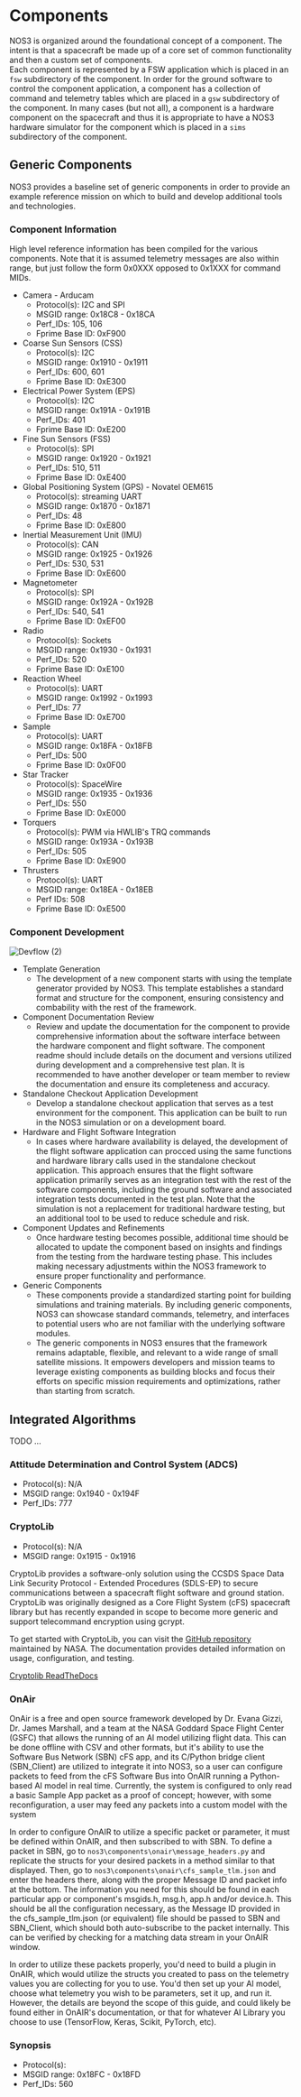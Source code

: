 # Components

NOS3 is organized around the foundational concept of a component.
The intent is that a spacecraft be made up of a core set of common functionality and then a custom set of components.  
Each component is represented by a FSW application which is placed in an `fsw` subdirectory of the component.
In order for the ground software to control the component application, a component has a collection of command and telemetry tables which are placed in a `gsw` subdirectory of the component.
In many cases (but not all), a component is a hardware component on the spacecraft and thus it is appropriate to have a NOS3 hardware simulator for the component which is placed in a `sims` subdirectory of the component.

## Generic Components

NOS3 provides a baseline set of generic components in order to provide an example reference mission on which to build and develop additional tools and technologies.

### Component Information

High level reference information has been compiled for the various components.
Note that it is assumed telemetry messages are also within range, but just follow the form 0x0XXX opposed to 0x1XXX for command MIDs.

* Camera - Arducam
  * Protocol(s): I2C and SPI
  * MSGID range: 0x18C8 - 0x18CA
  * Perf_IDs: 105, 106  
  * Fprime Base ID: 0xF900
* Coarse Sun Sensors (CSS)
  * Protocol(s): I2C
  * MSGID range: 0x1910 - 0x1911
  * Perf_IDs: 600, 601
  * Fprime Base ID: 0xE300
* Electrical Power System (EPS)
  * Protocol(s): I2C
  * MSGID range: 0x191A - 0x191B
  * Perf_IDs: 401
  * Fprime Base ID: 0xE200
* Fine Sun Sensors (FSS)
  * Protocol(s): SPI
  * MSGID range: 0x1920 - 0x1921
  * Perf_IDs: 510, 511
  * Fprime Base ID: 0xE400
* Global Positioning System (GPS) - Novatel OEM615
  * Protocol(s): streaming UART
  * MSGID range: 0x1870 - 0x1871
  * Perf_IDs: 48
  * Fprime Base ID: 0xE800
* Inertial Measurement Unit (IMU)
  * Protocol(s): CAN
  * MSGID range: 0x1925 - 0x1926
  * Perf_IDs: 530, 531
  * Fprime Base ID: 0xE600
* Magnetometer
  * Protocol(s): SPI
  * MSGID range: 0x192A - 0x192B
  * Perf_IDs: 540, 541
  * Fprime Base ID: 0xEF00
* Radio
  * Protocol(s): Sockets
  * MSGID range: 0x1930 - 0x1931
  * Perf_IDs: 520
  * Fprime Base ID: 0xE100
* Reaction Wheel
  * Protocol(s): UART
  * MSGID range: 0x1992 - 0x1993
  * Perf_IDs: 77
  * Fprime Base ID: 0xE700
* Sample
  * Protocol(s): UART
  * MSGID range: 0x18FA - 0x18FB
  * Perf_IDs: 500
  * Fprime Base ID: 0x0F00
* Star Tracker
  * Protocol(s): SpaceWire
  * MSGID range: 0x1935 - 0x1936
  * Perf_IDs: 550
  * Fprime Base ID: 0xE000
* Torquers
  * Protocol(s): PWM via HWLIB's TRQ commands
  * MSGID range: 0x193A - 0x193B
  * Perf_IDs: 505
  * Fprime Base ID: 0xE900
* Thrusters
  * Protocol(s):  UART
  * MSGID range: 0x18EA - 0x18EB
  * Perf IDs: 508
  * Fprime Base ID: 0xE500

### Component Development

![Devflow (2)](./_static/NOS3_Component_Development.png)

* Template Generation  
  * The development of a new component starts with using the template generator provided by NOS3. This template establishes a standard format and structure for the component, ensuring consistency and combability with the rest of the framework.  
* Component Documentation Review 
  * Review and update the documentation for the component to provide comprehensive information about the software interface between the hardware component and flight software. The component readme should include details on the document and versions utilized during development and a comprehensive test plan. It is recommended to have another developer or team member to review the documentation and ensure its completeness and accuracy.  
* Standalone Checkout Application Development 
  * Develop a standalone checkout application that serves as a test environment for the component. This application can be built to run in the NOS3 simulation or on a development board.  
* Hardware and Flight Software Integration 
  * In cases where hardware availability is delayed, the development of the flight software application can procced using the same functions and hardware library calls used in the standalone checkout application. This approach ensures that the flight software application primarily serves as an integration test with the rest of the software components, including the ground software and associated integration tests documented in the test plan. Note that the simulation is not a replacement for traditional hardware testing, but an additional tool to be used to reduce schedule and risk.  
* Component Updates and Refinements 
  * Once hardware testing becomes possible, additional time should be allocated to update the component based on insights and findings from the testing from the hardware testing phase. This includes making necessary adjustments within the NOS3 framework to ensure proper functionality and performance.  
* Generic Components
  * These components provide a standardized starting point for building simulations and training materials. By including generic components, NOS3 can showcase standard commands, telemetry, and interfaces to potential users who are not familiar with the underlying software modules. 
  * The generic components in NOS3 ensures that the framework remains adaptable, flexible, and relevant to a wide range of small satellite missions. It empowers developers and mission teams to leverage existing components as building blocks and focus their efforts on specific mission requirements and optimizations, rather than starting from scratch.   


## Integrated Algorithms

TODO
...

### Attitude Determination and Control System (ADCS)
* Protocol(s): N/A
* MSGID range: 0x1940 - 0x194F
* Perf_IDs: 777

### CryptoLib
* Protocol(s): N/A
* MSGID range: 0x1915 - 0x1916

CryptoLib provides a software-only solution using the CCSDS Space Data Link Security Protocol - Extended Procedures (SDLS-EP) to secure communications between a spacecraft flight software and ground station.
CryptoLib was originally designed as a Core Flight System (cFS) spacecraft library but has recently expanded in scope to become more generic and support telecommand encryption using gcrypt. 

To get started with CryptoLib, you can visit the [GitHub repository](https://github.com/nasa/CryptoLib/wiki#what-is-cryptolib) maintained by NASA.
The documentation provides detailed information on usage, configuration, and testing.

[Cryptolib ReadTheDocs](https://nasa-cryptolib.readthedocs.io/en/latest/)

### OnAir

OnAir is a free and open source framework developed by Dr. Evana Gizzi, Dr. James Marshall, and a team at the NASA  Goddard Space Flight Center (GSFC) that allows the running of an AI model utilizing flight data.
This can be done offline with CSV and other formats, but it's ability to use the Software Bus Network (SBN) cFS app, and its C/Python bridge client (SBN_Client) are utilized to integrate it into NOS3, so a user can configure packets to feed from the cFS Software Bus into OnAIR running a Python-based AI model in real time. 
Currently, the system is configured to only read a basic Sample App packet as a proof of concept; however, with some reconfiguration, a user may feed any packets into a custom model with the system

In order to configure OnAIR to utilize a specific packet or parameter, it must be defined within OnAIR, and then subscribed to with SBN.
To define a packet in SBN, go to  `nos3\components\onair\message_headers.py` and replicate the structs for your desired packets in a method similar to that displayed.
Then, go to `nos3\components\onair\cfs_sample_tlm.json` and enter the headers there, along with the proper Message ID and packet info at the bottom.
The information you need for this should be found in each particular app or component's msgids.h, msg.h, app.h and/or device.h.
This should be all the configuration necessary, as the Message ID provided in the cfs_sample_tlm.json (or equivalent) file should be passed to SBN and SBN_Client, which should both auto-subscribe to the packet internally.
This can be verified by checking for a matching data stream in your OnAIR window.

In order to utilize these packets properly, you'd need to build a plugin in OnAIR, which would utilize the structs you created to pass on the telemetry values you are collecting for you to use.
You'd then set up your AI model, choose what telemetry you wish to be parameters, set it up, and run it.
However, the details are beyond the scope of this guide, and could likely be found either in OnAIR's documentation, or that for whatever AI Library you choose to use (TensorFlow, Keras, Scikit, PyTorch, etc). 

### Synopsis
* Protocol(s):
* MSGID range: 0x18FC - 0x18FD
* Perf_IDs: 560
